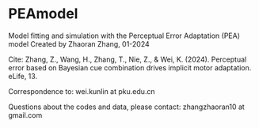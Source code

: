 # PEAmodel

Model fitting and simulation with the Perceptual Error Adaptation (PEA) model
Created by Zhaoran Zhang, 01-2024

Cite: Zhang, Z., Wang, H., Zhang, T., Nie, Z., & Wei, K. (2024). Perceptual error based on Bayesian cue combination drives implicit motor adaptation. eLife, 13.

Correspondence to: wei.kunlin at pku.edu.cn


Questions about the codes and data, please contact: zhangzhaoran10 at gmail.com

